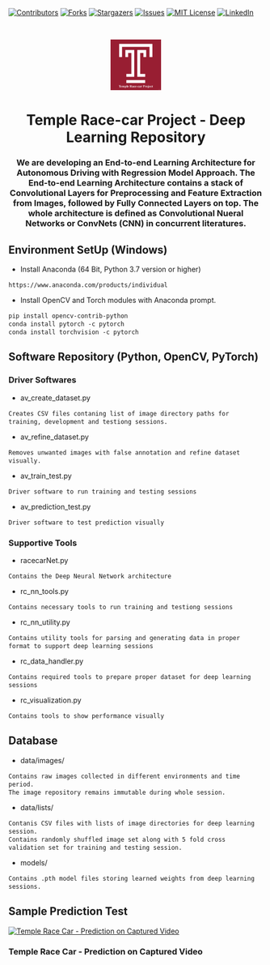 [![Contributors][contributors-shield]][contributors-url]
[![Forks][forks-shield]][forks-url]
[![Stargazers][stars-shield]][stars-url]
[![Issues][issues-shield]][issues-url]
[![MIT License][license-shield]][license-url]
[![LinkedIn][linkedin-shield]][linkedin-url]

<!-- PROJECT LOGO -->
<br />
<p align="center">
  <a href="https://github.com/ANI717/race-car">
    <img src="readme/temple.png" alt="Logo" width="100" height="100">
  </a>

  <h1 align="center">Temple Race-car Project - Deep Learning Repository</h1>

  <h3 align="center">
    We are developing an End-to-end Learning Architecture for Autonomous Driving with Regression Model Approach.
    The End-to-end Learning Architecture contains a stack of Convolutional Layers for Preprocessing and Feature Extraction from Images, followed by Fully Connected Layers on top. The whole architecture is defined as Convolutional Nueral Networks or ConvNets (CNN) in concurrent literatures.
  </h3>
</p>


## Environment SetUp (Windows)
* Install Anaconda (64 Bit, Python 3.7 version or higher)
```
https://www.anaconda.com/products/individual
```
* Install OpenCV and Torch modules with Anaconda prompt.
```
pip install opencv-contrib-python
conda install pytorch -c pytorch
conda install torchvision -c pytorch
```

## Software Repository (Python, OpenCV, PyTorch)
### Driver Softwares
* av_create_dataset.py
```
Creates CSV files contaning list of image directory paths for training, development and testiong sessions.
```
* av_refine_dataset.py
```
Removes unwanted images with false annotation and refine dataset visually.
```
* av_train_test.py
```
Driver software to run training and testing sessions
```
* av_prediction_test.py
```
Driver software to test prediction visually
```

### Supportive Tools

* racecarNet.py
```
Contains the Deep Neural Network architecture 
```
* rc_nn_tools.py
```
Contains necessary tools to run training and testiong sessions
```
* rc_nn_utility.py
```
Contains utility tools for parsing and generating data in proper format to support deep learning sessions
```
* rc_data_handler.py
```
Contains required tools to prepare proper dataset for deep learning sessions
```
* rc_visualization.py
```
Contains tools to show performance visually
```

## Database
* data/images/
```
Contains raw images collected in different environments and time period. 
The image repository remains immutable during whole session.
```
* data/lists/
```
Contanis CSV files with lists of image directories for deep learning session. 
Contains randomly shuffled image set along with 5 fold cross validation set for training and testing session.
```
* models/
```
Contains .pth model files storing learned weights from deep learning sessions.
```

## Sample Prediction Test
[![Temple Race Car - Prediction on Captured Video](http://img.youtube.com/vi/yulaIIDh_K0/0.jpg)](http://www.youtube.com/watch?v=yulaIIDh_K0 "Temple Race Car - Prediction on Captured Video")
### Temple Race Car - Prediction on Captured Video



<!-- MARKDOWN LINKS & IMAGES -->
<!-- https://www.markdownguide.org/basic-syntax/#reference-style-links -->
[contributors-shield]: https://img.shields.io/github/contributors/ANI717/race-car.svg?style=flat-square
[contributors-url]: https://github.com/ANI717/race-car/graphs/contributors
[forks-shield]: https://img.shields.io/github/forks/ANI717/race-car.svg?style=flat-square
[forks-url]: https://github.com/ANI717/race-car/network/members
[stars-shield]: https://img.shields.io/github/stars/ANI717/race-car.svg?style=flat-square
[stars-url]: https://github.com/ANI717/race-car/stargazers
[issues-shield]: https://img.shields.io/github/issues/ANI717/race-car.svg?style=flat-square
[issues-url]: https://github.com/ANI717/race-car/issues
[license-shield]: https://img.shields.io/github/license/ANI717/race-car.svg?style=flat-square
[license-url]: https://github.com/ANI717/race-car/blob/master/LICENSE.txt
[linkedin-shield]: https://img.shields.io/badge/-LinkedIn-black.svg?style=flat-square&logo=linkedin&colorB=555
[linkedin-url]: https://www.linkedin.com/in/ani717
[product-screenshot]: images/screenshot.png
